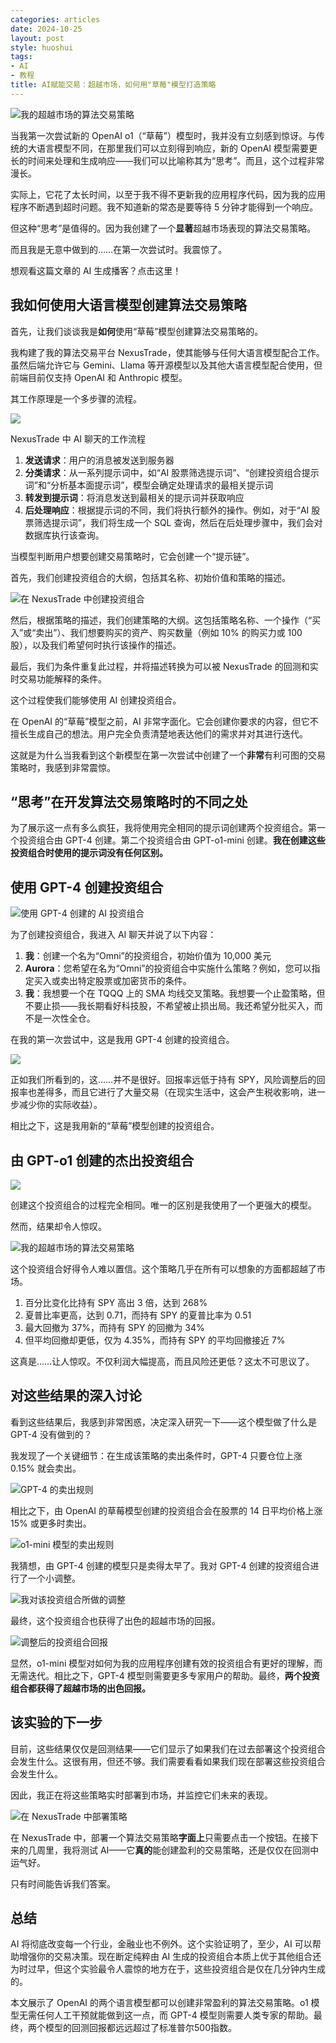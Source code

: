 ```yaml
---
categories: articles
date: 2024-10-25
layout: post
style: huoshui
tags:
- AI
- 教程
title: AI赋能交易：超越市场，如何用"草莓"模型打造策略
---
```


![我的超越市场的算法交易策略](https://miro.medium.com/v2/resize:fit:1400/1*MuD60qiJYZ1GJSSraELZpg.png)


当我第一次尝试新的 OpenAI o1（“草莓”）模型时，我并没有立刻感到惊讶。与传统的大语言模型不同，在那里我们可以立刻得到响应，新的 OpenAI 模型需要更长的时间来处理和生成响应——我们可以比喻称其为“思考”。而且，这个过程非常漫长。

实际上，它花了太长时间，以至于我不得不更新我的应用程序代码，因为我的应用程序不断遇到超时问题。我不知道新的常态是要等待 5 分钟才能得到一个响应。

但这种“思考”是值得的。因为我创建了一个**显著**超越市场表现的算法交易策略。

而且我是无意中做到的……在第一次尝试时。我震惊了。

想观看这篇文章的 AI 生成播客？点击这里！

## 我如何使用大语言模型创建算法交易策略

首先，让我们谈谈我是**如何**使用“草莓”模型创建算法交易策略的。

我构建了我的算法交易平台 NexusTrade，使其能够与任何大语言模型配合工作。虽然后端允许它与 Gemini、Llama 等开源模型以及其他大语言模型配合使用，但前端目前仅支持 OpenAI 和 Anthropic 模型。

其工作原理是一个多步骤的流程。

![](https://miro.medium.com/v2/resize:fit:1400/1*liT-wDvAILwWsRLrXXTzng.png)

NexusTrade 中 AI 聊天的工作流程

1. **发送请求**：用户的消息被发送到服务器
2. **分类请求**：从一系列提示词中，如“AI 股票筛选提示词”、“创建投资组合提示词”和“分析基本面提示词”，模型会确定处理请求的最相关提示词
3. **转发到提示词**：将消息发送到最相关的提示词并获取响应
4. **后处理响应**：根据提示词的不同，我们将执行额外的操作。例如，对于“AI 股票筛选提示词”，我们将生成一个 SQL 查询，然后在后处理步骤中，我们会对数据库执行该查询。

当模型判断用户想要创建交易策略时，它会创建一个“提示链”。

首先，我们创建投资组合的大纲，包括其名称、初始价值和策略的描述。

![在 NexusTrade 中创建投资组合](https://miro.medium.com/v2/resize:fit:1174/1*Ym-j8n5f6immCEJEkiJw2g.png)


然后，根据策略的描述，我们创建策略的大纲。这包括策略名称、一个操作（“买入”或“卖出”）、我们想要购买的资产、购买数量（例如 10% 的购买力或 100 股），以及我们希望何时执行该操作的描述。

最后，我们为条件重复此过程，并将描述转换为可以被 NexusTrade 的回测和实时交易功能解释的条件。

这个过程使我们能够使用 AI 创建投资组合。

在 OpenAI 的“草莓”模型之前，AI 非常字面化。它会创建你要求的内容，但它不擅长生成自己的想法。用户完全负责清楚地表达他们的需求并对其进行迭代。

这就是为什么当我看到这个新模型在第一次尝试中创建了一个**非常**有利可图的交易策略时，我感到非常震惊。

## “思考”在开发算法交易策略时的不同之处

为了展示这一点有多么疯狂，我将使用完全相同的提示词创建两个投资组合。第一个投资组合由 GPT-4 创建。第二个投资组合由 GPT-o1-mini 创建。**我在创建这些投资组合时使用的提示词没有任何区别。**

## 使用 GPT-4 创建投资组合

![使用 GPT-4 创建的 AI 投资组合](https://miro.medium.com/v2/resize:fit:1400/1*UBY9QsxjwWrIm2b8MPKlFg.png)


为了创建投资组合，我进入 AI 聊天并说了以下内容：

1. **我**：创建一个名为“Omni”的投资组合，初始价值为 10,000 美元
2. **Aurora**：您希望在名为“Omni”的投资组合中实施什么策略？例如，您可以指定买入或卖出特定股票或加密货币的条件。
3. **我**：我想要一个在 TQQQ 上的 SMA 均线交叉策略。我想要一个止盈策略，但不要止损——我长期看好科技股，不希望被止损出局。我还希望分批买入，而不是一次性全仓。

在我的第一次尝试中，这是我用 GPT-4 创建的投资组合。

![](https://miro.medium.com/v2/resize:fit:1400/format:webp/1*4PbxUea6sv6i24FkWBKufA.png)


正如我们所看到的，这……并不是很好。回报率远低于持有 SPY，风险调整后的回报率也差得多，而且它进行了大量交易（在现实生活中，这会产生税收影响，进一步减少你的实际收益）。

相比之下，这是我用新的“草莓”模型创建的投资组合。

## 由 GPT-o1 创建的杰出投资组合

![](https://miro.medium.com/v2/resize:fit:1400/1*3mmMlerALSj0zbQS54XPRQ.png)

创建这个投资组合的过程完全相同。唯一的区别是我使用了一个更强大的模型。

然而，结果却令人惊叹。

![我的超越市场的算法交易策略](https://miro.medium.com/v2/resize:fit:1400/1*0fWUPqt2HR9fiucZb-90Lg.png)



这个投资组合好得令人难以置信。这个策略几乎在所有可以想象的方面都超越了市场。

1. 百分比变化比持有 SPY 高出 3 倍，达到 268%
2. 夏普比率更高，达到 0.71，而持有 SPY 的夏普比率为 0.51
3. 最大回撤为 37%，而持有 SPY 的回撤为 34%
4. 但平均回撤却更低，仅为 4.35%，而持有 SPY 的平均回撤接近 7%

这真是……让人惊叹。不仅利润大幅提高，而且风险还更低？这太不可思议了。

## 对这些结果的深入讨论

看到这些结果后，我感到非常困惑，决定深入研究一下——这个模型做了什么是 GPT-4 没有做到的？

我发现了一个关键细节：在生成该策略的卖出条件时，GPT-4 只要仓位上涨 0.15% 就会卖出。

![GPT-4 的卖出规则](https://miro.medium.com/v2/resize:fit:1400/1*SN0Nq5gQtQn2CinMOkXUqg.png)


相比之下，由 OpenAI 的草莓模型创建的投资组合会在股票的 14 日平均价格上涨 15% 或更多时卖出。

![o1-mini 模型的卖出规则](https://miro.medium.com/v2/resize:fit:1400/1*HeTQ5ZO4gIc8oZrMSnldEg.png)


我猜想，由 GPT-4 创建的模型只是卖得太早了。我对 GPT-4 创建的投资组合进行了一个小调整。

![我对该投资组合所做的调整](https://miro.medium.com/v2/resize:fit:1400/1*Px3Ru98PERwTtQzwCQUqcw.png)


最终，这个投资组合也获得了出色的超越市场的回报。

![调整后的投资组合回报](https://miro.medium.com/v2/resize:fit:1400/1*nOPLEwtQXAfWhW6sFoYi-g.png)


显然，o1-mini 模型对如何为我的应用程序创建有效的投资组合有更好的理解，而无需迭代。相比之下，GPT-4 模型则需要更多专家用户的帮助。最终，**两个投资组合都获得了超越市场的出色回报。**

## 该实验的下一步

目前，这些结果仅仅是回测结果——它们显示了如果我们在过去部署这个投资组合会发生什么。这很有用，但还不够。我们需要看看如果我们现在部署这些投资组合会发生什么。

因此，我正在将这些策略实时部署到市场，并监控它们未来的表现。

![在 NexusTrade 中部署策略](https://miro.medium.com/v2/resize:fit:1400/1*cpLDi-nS8Ap6fyv7HpNvKA.png)


在 NexusTrade 中，部署一个算法交易策略**字面上**只需要点击一个按钮。在接下来的几周里，我将测试 AI——它**真的**能创建盈利的交易策略，还是仅仅在回测中运气好。

只有时间能告诉我们答案。

## 总结

AI 将彻底改变每一个行业，金融业也不例外。这个实验证明了，至少，AI 可以帮助增强你的交易决策。现在断定纯粹由 AI 生成的投资组合本质上优于其他组合还为时过早，但这个实验最令人震惊的地方在于，这些投资组合是仅在几分钟内生成的。

本文展示了 OpenAI 的两个语言模型都可以创建非常盈利的算法交易策略。o1 模型无需任何人工干预就能做到这一点，而 GPT-4 模型则需要人类专家的帮助。最终，两个模型的回测回报都远远超过了标准普尔500指数。